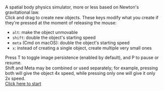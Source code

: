 A spatial body physics simulator, more or less based on Newton's gravitational law.  
Click and drag to create new objects.
These keys modify what you create if they're pressed at the moment of releasing the mouse:
- `alt`: make the object unmovable
- `shift`: double the object's starting speed
- `meta` (Cmd on macOS): double the object's starting speed
- `x`: instead of creating a single object, create multiple very small ones

Press T to toggle image persistence (enabled by default), and P to pause or resume.  
Shift and Meta may be combined or used separately; for example, pressing both will give the object 4x speed, while pressing only one will give it only 2x speed.  
[Click here to start](https://astroide.github.io/physics/index.html)
